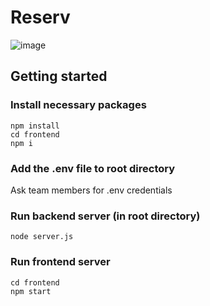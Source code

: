 # Reserv
![image](https://github.com/vidaang/Reserv/assets/66270571/487153ba-016b-4c05-ac66-f958af30e4fa)

## Getting started
### Install necessary packages
```shell
npm install
cd frontend
npm i
```

### Add the .env file to root directory
Ask team members for .env credentials

### Run backend server (in root directory)
```shell
node server.js
```

### Run frontend server
```shell
cd frontend
npm start
```